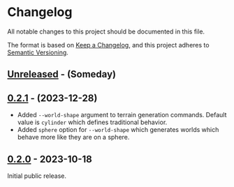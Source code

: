 # Changelog

All notable changes to this project should be documented in this file.

The format is based on [Keep a Changelog](https://keepachangelog.com/en/1.0.0/),
and this project adheres to [Semantic Versioning](https://semver.org/spec/v2.0.0.html).

<!-- next-header -->

## [Unreleased] - (Someday)

## [0.2.1] - (2023-12-28)

* Added `--world-shape` argument to terrain generation commands. Default value is `cylinder` which defines traditional behavior.
* Added `sphere` option for `--world-shape` which generates worlds which behave more like they are on a sphere.

## [0.2.0] - 2023-10-18

Initial public release.

<!-- next-url -->
[Unreleased]: https://github.com/assert-rs/predicates-rs/compare/v0.2.1...HEAD
[0.2.1]: https://github.com/assert-rs/predicates-rs/compare/v0.2.0...v0.2.1
[0.2.0]: https://github.com/nms-scribe/cosmopoeia/v0.1.2...v0.2.0
